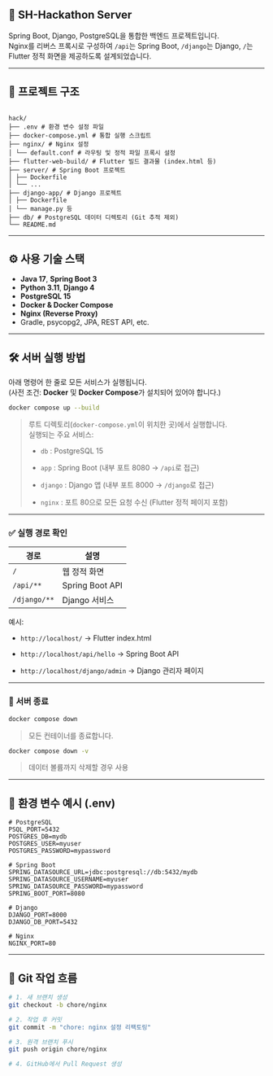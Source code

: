 
## 🧠 SH-Hackathon Server

Spring Boot, Django, PostgreSQL을 통합한 백엔드 프로젝트입니다.  
Nginx를 리버스 프록시로 구성하여 `/api`는 Spring Boot, `/django`는 Django, `/`는 Flutter 정적 화면을 제공하도록 설계되었습니다.

---

## 📁 프로젝트 구조
```

hack/  
├── .env # 환경 변수 설정 파일  
├── docker-compose.yml # 통합 실행 스크립트  
├── nginx/ # Nginx 설정  
│ └── default.conf # 라우팅 및 정적 파일 프록시 설정  
├── flutter-web-build/ # Flutter 빌드 결과물 (index.html 등)  
├── server/ # Spring Boot 프로젝트  
│ ├── Dockerfile  
│ └── ...  
├── django-app/ # Django 프로젝트  
│ ├── Dockerfile  
│ └── manage.py 등  
├── db/ # PostgreSQL 데이터 디렉토리 (Git 추적 제외)  
└── README.md

```
---

## ⚙️ 사용 기술 스택

- **Java 17**, **Spring Boot 3**
- **Python 3.11**, **Django 4**
- **PostgreSQL 15**
- **Docker & Docker Compose**
- **Nginx (Reverse Proxy)**
- Gradle, psycopg2, JPA, REST API, etc.

---

## 🛠️ 서버 실행 방법

아래 명령어 한 줄로 모든 서비스가 실행됩니다.  
(사전 조건: **Docker** 및 **Docker Compose**가 설치되어 있어야 합니다.)

```bash
docker compose up --build
```

> 루트 디렉토리(`docker-compose.yml`이 위치한 곳)에서 실행합니다.  
> 실행되는 주요 서비스:
> 
> - `db` : PostgreSQL 15
> 
> - `app` : Spring Boot (내부 포트 8080 → `/api`로 접근)
> 
> - `django` : Django 앱 (내부 포트 8000 → `/django`로 접근)
> 
> - `nginx` : 포트 80으로 모든 요청 수신 (Flutter 정적 페이지 포함)

---

### ✅ 실행 경로 확인

| 경로           | 설명              |
| ------------ | --------------- |
| `/`          | 웹 정적 화면         |
| `/api/**`    | Spring Boot API |
| `/django/**` | Django 서비스      |

예시:

- `http://localhost/` → Flutter index.html

- `http://localhost/api/hello` → Spring Boot API

- `http://localhost/django/admin` → Django 관리자 페이지

---

### 🛑 서버 종료

```bash
docker compose down
```

> 모든 컨테이너를 종료합니다.

```bash
docker compose down -v
```

> 데이터 볼륨까지 삭제할 경우 사용

---

## 📄 환경 변수 예시 (.env)

```env
# PostgreSQL
PSQL_PORT=5432
POSTGRES_DB=mydb
POSTGRES_USER=myuser
POSTGRES_PASSWORD=mypassword

# Spring Boot
SPRING_DATASOURCE_URL=jdbc:postgresql://db:5432/mydb
SPRING_DATASOURCE_USERNAME=myuser
SPRING_DATASOURCE_PASSWORD=mypassword
SPRING_BOOT_PORT=8080

# Django
DJANGO_PORT=8000
DJANGO_DB_PORT=5432

# Nginx
NGINX_PORT=80
```

---

## 🙌 Git 작업 흐름

```bash
# 1. 새 브랜치 생성
git checkout -b chore/nginx

# 2. 작업 후 커밋
git commit -m "chore: nginx 설정 리팩토링"

# 3. 원격 브랜치 푸시
git push origin chore/nginx

# 4. GitHub에서 Pull Request 생성
```
